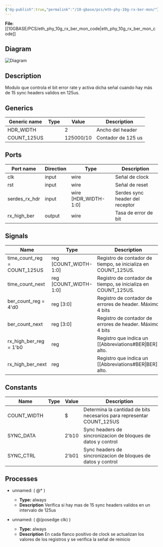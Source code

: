 ```yaml
---
{"dg-publish":true,"permalink":"/10-gbase/pcs/eth-phy-10g-rx-ber-mon/"}
---
```


 **File**: [[10GBASE/PCS/eth_phy_10g_rx_ber_mon_code\|eth_phy_10g_rx_ber_mon_code]]

## Diagram
![Diagram](eth_phy_10g_rx_ber_mon.svg "Diagram")
## Description

Modulo que controla el bit error rate y activa dicha señal cuando hay más de 15 sync headers validos en 125us.

## Generics

| Generic name | Type | Value     | Description        |
| ------------ | ---- | --------- | ------------------ |
| HDR_WIDTH    |      | 2         | Ancho del header   |
| COUNT_125US  |      | 125000/10 | Contador de 125 us |

## Ports

| Port name     | Direction | Type                 | Description                     |
| ------------- | --------- | -------------------- | ------------------------------- |
| clk           | input     | wire                 | Señal de clock                  |
| rst           | input     | wire                 | Señal de reset                  |
| serdes_rx_hdr | input     | wire [HDR_WIDTH-1:0] | Serdes sync header del receptor |
| rx_high_ber   | output    | wire                 | Tasa de error de bit            |

## Signals

| Name                         | Type                  | Description                                                   |
| ---------------------------- | --------------------- | ------------------------------------------------------------- |
| time_count_reg = COUNT_125US | reg [COUNT_WIDTH-1:0] | Registro de contador de tiempo, se inicializa en COUNT_125US. |
| time_count_next              | reg [COUNT_WIDTH-1:0] | Registro de contador de tiempo, se inicializa en COUNT_125US. |
| ber_count_reg = 4'd0         | reg [3:0]             | Registro de contador de errores de header. Máximo 4 bits      |
| ber_count_next               | reg [3:0]             | Registro de contador de errores de header. Máximo 4 bits      |
| rx_high_ber_reg = 1'b0       | reg                   | Registro que indica un [[Abbreviations#BER\|BER]] alto.       |
| rx_high_ber_next             | reg                   | Registro que indica un [[Abbreviations#BER\|BER]] alto.       |

## Constants

| Name        | Type | Value | Description                                                           |
| ----------- | ---- | ----- | --------------------------------------------------------------------- |
| COUNT_WIDTH |      | $     | Determina la cantidad de bits necesarios para representar COUNT_125US |
| SYNC_DATA   |      | 2'b10 | Sync headers de sincronizacion de bloques de datos y control          |
| SYNC_CTRL   |      | 2'b01 | Sync headers de sincronizacion de bloques de datos y control          |

## Processes
- unnamed: ( @* )
  - **Type:** always
  - **Description**
Verifica si hay mas de 15 sync headers validos en un intervalo de 125us
 
- unnamed: ( @(posedge clk) )
  - **Type:** always
  - **Description**
 En cada flanco positivo de clock se actualizan los valores de los registros y se verifica la señal de reinicio 
